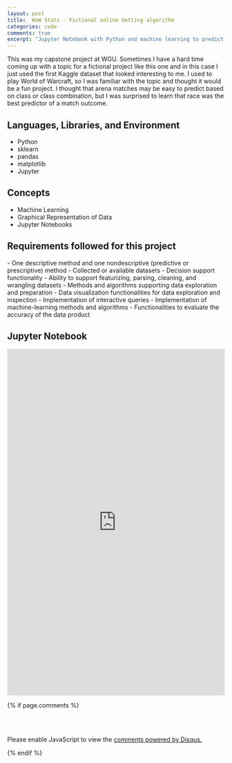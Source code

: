 ```yaml
---
layout: post
title:  WoW Stats - Fictional online betting algorithm
categories: code
comments: true
excerpt: "Jupyter Notebook with Python and machine learning to predict arena match outcomes" 
---
```

This was my capstone project at WGU. Sometimes I have a hard time coming up with a topic for a fictional project like this one and in this case I just used the first Kaggle dataset that looked interesting to me. I used to play World of Warcraft, so I was familiar with the topic and thought it would be a fun project. I thought that arena matches may be easy to predict based on class or class combination, but I was surprised to learn that race was the best predictor of a match outcome.

<h2>Languages, Libraries, and Environment</h2>

- Python
- sklearn
- pandas
- matplotlib
- Jupyter

<h2>Concepts</h2>

- Machine Learning
- Graphical Representation of Data
- Jupyter Notebooks

<h2>Requirements followed for this project</h2>
- One descriptive method and one nondescriptive (predictive or prescriptive) method
- Collected or available datasets
- Decision support functionality
- Ability to support featurizing, parsing, cleaning, and wrangling datasets
- Methods and algorithms supporting data exploration and preparation
- Data visualization functionalities for data exploration and inspection
- Implementation of interactive queries
- Implementation of machine-learning methods and algorithms
- Functionalities to evaluate the accuracy of the data product

<br>
<h2>Jupyter Notebook</h2>
<iframe src="https://www.kaggle.com/embed/tomkroll/notebook5cb08c7c63?kernelSessionId=186060251" height="800" style="margin: 0 auto; width: 100%; max-width: 950px;" frameborder="0" scrolling="auto" title="notebook5cb08c7c63"></iframe>

{% if page.comments %} 

<br><br>
<p>
<div id="disqus_thread"></div>
<script>
    (function() { 
        var d = document, s = d.createElement('script');
        
        s.src = 'https://tlkroll.disqus.com/embed.js';
        
        s.setAttribute('data-timestamp', +new Date());
        (d.head || d.body).appendChild(s);
    })();
</script>
<noscript>Please enable JavaScript to view the <a href="https://disqus.com/?ref_noscript" rel="nofollow">comments powered by Disqus.</a></noscript>
</p>

{% endif %} 